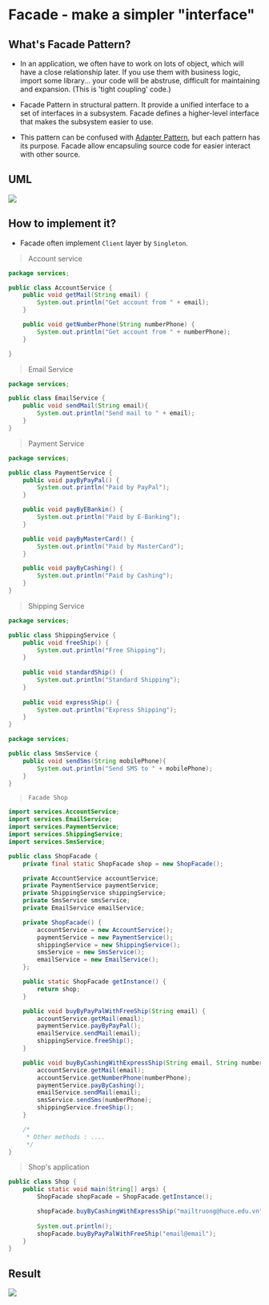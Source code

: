 # Facade - make a simpler "interface"

## What's Facade Pattern?
- In an application, we often have to work on lots of object, which will have a close relationship later. 
If you use them with business logic, import some library... your code will be abstruse, difficult for maintaining and expansion. (This is 'tight coupling' code.)

- Facade Pattern in structural pattern. It provide a unified interface to a set of interfaces in a subsystem. Facade defines a higher-level interface that makes the subsystem easier to use.

- This pattern can be confused with [Adapter Pattern](), but each pattern has its purpose. Facade allow encapsuling source code for easier interact with other source.

## UML
![](/facade/facade_uml.png)

## How to implement it?
- Facade often implement `Client` layer by `Singleton`.
> Account service
```java
package services;

public class AccountService {
    public void getMail(String email) {
        System.out.println("Get account from " + email);
    }

    public void getNumberPhone(String numberPhone) {
        System.out.println("Get account from " + numberPhone);
    }

}
```
> Email Service
```java
package services;

public class EmailService {
    public void sendMail(String email){
        System.out.println("Send mail to " + email);
    }
}
```
> Payment Service
```java
package services;

public class PaymentService {
    public void payByPayPal() {
        System.out.println("Paid by PayPal");
    }

    public void payByEBankin() {
        System.out.println("Paid by E-Banking");
    }

    public void payByMasterCard() {
        System.out.println("Paid by MasterCard");
    }

    public void payByCashing() {
        System.out.println("Paid by Cashing");
    }
}
```

> Shipping Service
```java
package services;

public class ShippingService {
    public void freeShip() {
        System.out.println("Free Shipping");
    }
    
    public void standardShip() {
        System.out.println("Standard Shipping");
    }
    
    public void expressShip() {
        System.out.println("Express Shipping");
    }
}
```

```java
package services;

public class SmsService {
    public void sendSms(String mobilePhone){
        System.out.println("Send SMS to " + mobilePhone);
    }    
}
```

> `Facade Shop`
```java
import services.AccountService;
import services.EmailService;
import services.PaymentService;
import services.ShippingService;
import services.SmsService;

public class ShopFacade {
    private final static ShopFacade shop = new ShopFacade();

    private AccountService accountService;
    private PaymentService paymentService;
    private ShippingService shippingService;
    private SmsService smsService;
    private EmailService emailService;

    private ShopFacade() {
        accountService = new AccountService();
        paymentService = new PaymentService();
        shippingService = new ShippingService();
        smsService = new SmsService();
        emailService = new EmailService();
    };

    public static ShopFacade getInstance() {
        return shop;
    }

    public void buyByPayPalWithFreeShip(String email) {
        accountService.getMail(email);
        paymentService.payByPayPal();
        emailService.sendMail(email);
        shippingService.freeShip();
    }

    public void buyByCashingWithExpressShip(String email, String numberPhone) {
        accountService.getMail(email);
        accountService.getNumberPhone(numberPhone);
        paymentService.payByCashing();
        emailService.sendMail(email);
        smsService.sendSms(numberPhone);
        shippingService.freeShip();
    }

    /*
     * Other methods : ....
     */
}
```

> Shop's application
```java
public class Shop {
    public static void main(String[] args) {
        ShopFacade shopFacade = ShopFacade.getInstance();

        shopFacade.buyByCashingWithExpressShip("mailtruong@huce.edu.vn", "012345678");
        
        System.out.println();
        shopFacade.buyByPayPalWithFreeShip("email@email");
    }
}
```

## Result
![](/facade/result_facade.png)